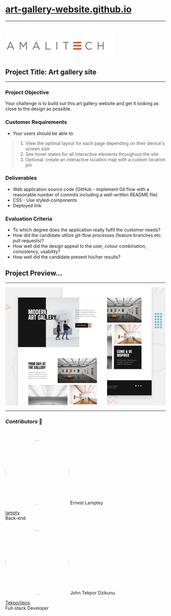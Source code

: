 # [art-gallery-website.github.io](https://tekporlipos.github.io/)
---

# [ ![AMALITECH](https://raw.githubusercontent.com/Tekporlipos/Tekporlipos.github.io/main/amalitech.png) ](https://amalitech.org/)

## Project Title: Art gallery site 
---

### Project Objective 
Your challenge is to build out this art gallery website and get it looking as close to the design as possible. 

### Customer Requirements 
* Your users should be able to: 
> 1. View the optimal layout for each page depending on their device's screen size 
> 2. See hover states for all interactive elements throughout the site 
> 3. Optional: create an interactive location map with a custom location pin  

### Deliverables 
 * Web application source code (GitHub - implement Git flow with a reasonable number of commits including a well-written README file) 
 * CSS - Use styled-components 
 * Deployed link  
 
### Evaluation Criteria 
 * To which degree does the application really fulfil the customer needs?
 *  How did the candidate utilize git-flow processes (feature branches etc. pull requests)? 
 *  How well did the design appeal to the user, colour combination, consistency, usability? 
 *  How well did the candidate present his/her results?


## **Project Preview...**
---

![Art gallery site](https://raw.githubusercontent.com/Tekporlipos/Tekporlipos.github.io/main/preview.jpg)





---
### ***Contributors*** 👷
<br/>
<br/>
<img src="https://avatars.githubusercontent.com/u/99683999?v=4" style="border-radius:50%" width="200" height="200">
Ernest Lamptey <br/>

[lampty](https://github.com/ernest-lamptey)
<br/>
Back-end

<br/>
<img src="https://avatars.githubusercontent.com/u/99318031?v=4" style="border-radius:50%" width="200" height="200">
John Tekpor Dzikunu <br/>

[Tekporlipos](https://github.com/Tekporlipos)
<br/>
Full-stack Developer
